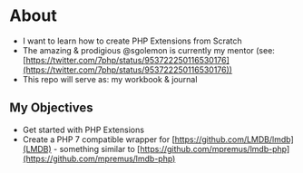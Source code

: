 # About

- I want to learn how to create PHP Extensions from Scratch
- The amazing & prodigious @sgolemon is currently my mentor (see: [https://twitter.com/7php/status/953722250116530176](https://twitter.com/7php/status/953722250116530176))
- This repo will serve as: my workbook & journal

## My Objectives

- Get started with PHP Extensions
- Create a PHP 7 compatible wrapper for [https://github.com/LMDB/lmdb](LMDB) - something similar to [https://github.com/mpremus/lmdb-php](https://github.com/mpremus/lmdb-php)
